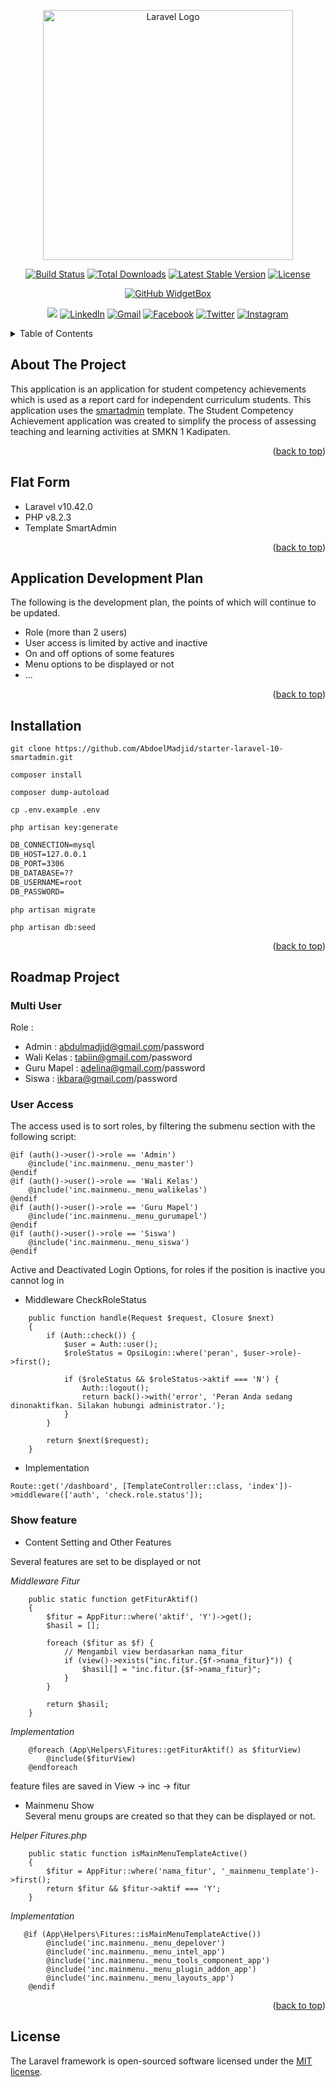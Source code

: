 <p align="center"><a href="https://laravel.com" target="_blank"><img src="https://raw.githubusercontent.com/laravel/art/master/logo-lockup/5%20SVG/2%20CMYK/1%20Full%20Color/laravel-logolockup-cmyk-red.svg" width="400" alt="Laravel Logo"></a></p>

<p align="center">
<a href="https://github.com/laravel/framework/actions"><img src="https://github.com/laravel/framework/workflows/tests/badge.svg" alt="Build Status"></a>
<a href="https://packagist.org/packages/laravel/framework"><img src="https://img.shields.io/packagist/dt/laravel/framework" alt="Total Downloads"></a>
<a href="https://packagist.org/packages/laravel/framework"><img src="https://img.shields.io/packagist/v/laravel/framework" alt="Latest Stable Version"></a>
<a href="https://packagist.org/packages/laravel/framework"><img src="https://img.shields.io/packagist/l/laravel/framework" alt="License"></a>
</p>

<div align="center">
  
[![GitHub WidgetBox](https://github-widgetbox.vercel.app/api/profile?username=abdoelmadjid&data=followers,repositories,stars,commits&theme=viridescent)](https://github.com/abdoelmadjid)
<!-- <h3 align ="center"> <strong> Let`s Code.Build & FUN </strong> </h3>  -->

![](https://komarev.com/ghpvc/?username=abdoelmadjid&color=brightgreen&style=for-the-badge)
[![LinkedIn](https://img.shields.io/badge/linkedin-%230077B5.svg?style=for-the-badge&logo=linkedin&logoColor=white)](https://www.linkedin.com/in/abdoelmadjid/)
[![Gmail](https://img.shields.io/badge/%20-Send%20Mail-black?color=14171A&labelColor=ef5350&logo=gmail&logoColor=ffffff&style=for-the-badge)](mailto:abdulmadjid.mpd@gmail.com)
[![Facebook](https://img.shields.io/badge/Facebook-%231877F2.svg?style=for-the-badge&logo=Facebook&logoColor=white)](https://facebook.com/abdulmadjid.mpd)
[![Twitter](https://img.shields.io/badge/Twitter-%231DA1F2.svg?style=for-the-badge&logo=Twitter&logoColor=white)](https://x.com/AbdoelMadjid)
[![Instagram](https://img.shields.io/badge/Instagram-%405DE6.svg?style=for-the-badge&logo=Instagram&logoColor=white)](https://x.com/AbdoelMadjid)

</div>
<a id="readme-top"></a>
<!-- TABLE OF CONTENTS -->
<details>
  <summary>Table of Contents</summary>
  <ol>
    <li><a href="#about-the-project">About The Project</a></li>
    <li><a href="#flat-form">Flat Form</a></li>
    <li><a href="#application-development-plan">Application Development Plan</a></li>
    <li><a href="#installation">Installation</a></li>
    <li><a href="#roadmap-project">Roadmap Project</a></li>
    <li><a href="#license">License</a></li>
  </ol>
</details>


<!-- ABOUT THE PROJECT -->
## About The Project

This application is an application for student competency achievements which is used as a report card for independent curriculum students. 
This application uses the [smartadmin](https://wrapbootstrap.com/user/MyOrange) template.
The Student Competency Achievement application was created to simplify the process of assessing teaching and learning activities at SMKN 1 Kadipaten.

<p align="right">(<a href="#readme-top">back to top</a>)</p>

<!-- FLAT FORM -->
## Flat Form
- Laravel v10.42.0
- PHP v8.2.3
- Template SmartAdmin 

<p align="right">(<a href="#readme-top">back to top</a>)</p>

## Application Development Plan
The following is the development plan, the points of which will continue to be updated.
- Role (more than 2 users)
- User access is limited by active and inactive
- On and off options of some features
- Menu options to be displayed or not
- ...

<p align="right">(<a href="#readme-top">back to top</a>)</p>

<!-- INSTALLATION -->
## Installation

```console
git clone https://github.com/AbdoelMadjid/starter-laravel-10-smartadmin.git
```

```console
composer install
```

```console
composer dump-autoload
```

```console
cp .env.example .env
```

```console
php artisan key:generate
```

```html
DB_CONNECTION=mysql
DB_HOST=127.0.0.1
DB_PORT=3306
DB_DATABASE=??
DB_USERNAME=root
DB_PASSWORD=
```

```console
php artisan migrate
```

```console
php artisan db:seed
```

<p align="right">(<a href="#readme-top">back to top</a>)</p>

## Roadmap Project
### Multi User
Role : <br>
- Admin : abdulmadjid@gmail.com/password <br>
- Wali Kelas : tabiin@gmail.com/password <br>
- Guru Mapel : adelina@gmail.com/password <br>
- Siswa : ikbara@gmail.com/password <br>

### User Access
The access used is to sort roles, by filtering the submenu section with the following script:
    
```console
@if (auth()->user()->role == 'Admin')
    @include('inc.mainmenu._menu_master')
@endif
@if (auth()->user()->role == 'Wali Kelas')
    @include('inc.mainmenu._menu_walikelas')
@endif
@if (auth()->user()->role == 'Guru Mapel')
    @include('inc.mainmenu._menu_gurumapel')
@endif
@if (auth()->user()->role == 'Siswa')
    @include('inc.mainmenu._menu_siswa')
@endif
```
    
Active and Deactivated Login Options, for roles if the position is inactive you cannot log in
    
-   Middleware CheckRoleStatus

```console
    public function handle(Request $request, Closure $next)
    {
        if (Auth::check()) {
            $user = Auth::user();
            $roleStatus = OpsiLogin::where('peran', $user->role)->first();

            if ($roleStatus && $roleStatus->aktif === 'N') {
                Auth::logout();
                return back()->with('error', 'Peran Anda sedang dinonaktifkan. Silakan hubungi administrator.');
            }
        }

        return $next($request);
    }
```

-   Implementation

```console
Route::get('/dashboard', [TemplateController::class, 'index'])->middleware(['auth', 'check.role.status']);
```

### Show feature
-   Content Setting and Other Features

Several features are set to be displayed or not

<i>Middleware Fitur</i>
```console
    public static function getFiturAktif()
    {
        $fitur = AppFitur::where('aktif', 'Y')->get();
        $hasil = [];

        foreach ($fitur as $f) {
            // Mengambil view berdasarkan nama_fitur
            if (view()->exists("inc.fitur.{$f->nama_fitur}")) {
                $hasil[] = "inc.fitur.{$f->nama_fitur}";
            }
        }

        return $hasil;
    }
```

<i>Implementation</i>
```console
    @foreach (App\Helpers\Fitures::getFiturAktif() as $fiturView)
        @include($fiturView)
    @endforeach
```
feature files are saved in View -> inc -> fitur

-   Mainmenu Show   
Several menu groups are created so that they can be displayed or not.

<i>Helper Fitures.php</i>
```console
    public static function isMainMenuTemplateActive()
    {
        $fitur = AppFitur::where('nama_fitur', '_mainmenu_template')->first();
        return $fitur && $fitur->aktif === 'Y';
    }
```
<i>Implementation</i>
```console
   @if (App\Helpers\Fitures::isMainMenuTemplateActive())
        @include('inc.mainmenu._menu_depelover')
        @include('inc.mainmenu._menu_intel_app')
        @include('inc.mainmenu._menu_tools_component_app')
        @include('inc.mainmenu._menu_plugin_addon_app')
        @include('inc.mainmenu._menu_layouts_app')
    @endif
```

<p align="right">(<a href="#readme-top">back to top</a>)</p>

## License

The Laravel framework is open-sourced software licensed under the [MIT license](https://opensource.org/licenses/MIT).
